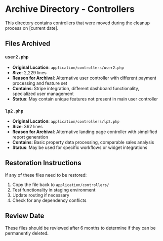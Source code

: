 # Archive Directory - Controllers

This directory contains controllers that were moved during the cleanup process on [current date].

## Files Archived

### `user2.php` 
- **Original Location**: `application/controllers/user2.php`
- **Size**: 2,229 lines
- **Reason for Archival**: Alternative user controller with different payment processing and feature set
- **Contains**: Stripe integration, different dashboard functionality, specialized user management
- **Status**: May contain unique features not present in main user controller

### `lp2.php`
- **Original Location**: `application/controllers/lp2.php` 
- **Size**: 362 lines
- **Reason for Archival**: Alternative landing page controller with simplified report generation
- **Contains**: Basic property data processing, comparable sales analysis
- **Status**: May be used for specific workflows or widget integrations

## Restoration Instructions

If any of these files need to be restored:

1. Copy the file back to `application/controllers/`
2. Test functionality in staging environment
3. Update routing if necessary
4. Check for any dependency conflicts

## Review Date

These files should be reviewed after 6 months to determine if they can be permanently deleted. 